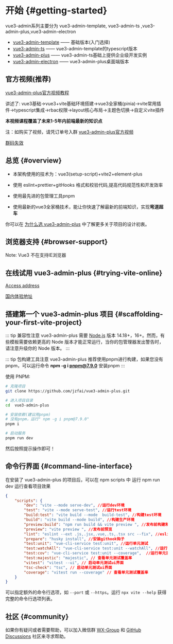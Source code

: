 # 开始 {#getting-started}

vue3-admin系列主要分为 vue3-admin-template, vue3-admin-ts ,vue3-admin-plus,vue3-admin-electron

-  [vue3-admin-template](https://github.com/jzfai/vue3-admin-template.git) ——  基础版本(入门选择)
-  [vue3-admin-ts](https://github.com/jzfai/vue3-admin-ts.git)  ——  vue3-admin-template的typescript版本
-  [vue3-admin-plus](https://github.com/jzfai/vue3-admin-plus.git) ——  vue3-admin-ts基础上提供企业级开发实例
-  [vue3-admin-electron](https://github.com/jzfai/vue3-admin-electron) ——  vue3-admin-plus桌面端版本

## 官方视频(推荐)

[vue3-admin-plus官方视频教程](https://ke.qq.com/course/5887010#term_id=106103893)

讲述了: vue3基础->vue3+vite基础环境搭建->vue3全家桶(pinia)->vite常用插件->typescript集成->rbac权限->layout核心布局->主题色切换->自定义vite插件

**本视频课程覆盖了未来1-5年内前端最新的知识点**


注：如购买了视频，请凭订单号入群
[vue3-admin-plus官方视频](https://github.jzfai.top/file/images/vue3-admin-video.png)

[群码失效](https://github.jzfai.top/file/images/owner-image.png)

## 总览 {#overview}

- 本架构使用的技术为：vue3(setup-script)+vite2+element-plus

- 使用 eslint+prettier+gitHooks 格式和校验代码,提高代码规范性和开发效率

- 使用最先进的包管理工具pnpm

- 使用最新的vue3全家桶技术，能让你快速了解最新的前端知识，实现**弯道超车**


你可以在 [为什么选 vue3-admin-plus](./why) 中了解更多关于项目的设计初衷。

## 浏览器支持 {#browser-support}

Note: Vue3 不在支持IE浏览器

## 在线试用 vue3-admin-plus {#trying-vite-online}

[Access address](https://github.jzfai.top/vue3-admin-plus)

[国内体验地址](https://github.jzfai.top/vue3-admin-plus)


## 搭建第一个 vue3-admin-plus 项目 {#scaffolding-your-first-vite-project}

::: tip 兼容性注意
vue3-admin-plus 需要 [Node.js](https://nodejs.org/en/) 版本 14.18+，16+。然而，有些模板需要依赖更高的 Node 版本才能正常运行，当你的包管理器发出警告时，请注意升级你的 Node 版本。
:::

::: tip 包构建工具注意
vue3-admin-plus 推荐使用pnpm进行构建，如果您没有pnpm，可以运行命令 **npm -g i pnpm@7.9.0** 安装pnpm
:::


使用 PNPM:

```bash
# 克隆项目
git clone https://github.com/jzfai/vue3-admin-plus.git

# 进入项目目录
cd  vue3-admin-plus

# 安装依赖(建议用pnpm)
# 没有pnpm，运行" npm -g i pnpm@7.9.0" 
pnpm i

# 启动服务
pnpm run dev
```
然后按照提示操作即可！



## 命令行界面 {#command-line-interface}

在安装了 vue3-admin-plus 的项目后，可以在 npm scripts 中 运行 npm run dev 运行查看项目效果

<!-- prettier-ignore -->
```json
{
    "scripts": {
        "dev": "vite --mode serve-dev", //运行dev环境
        "test": "vite --mode serve-test", //运行test环境
        "build:test": "vite build --mode  build-test", //构建test环境
        "build": "vite build --mode build", //构建生产环境
        "preview:build": "npm run build && vite preview ", //发布前构建和预览
        "preview": "vite preview ", //发布前预览
        "lint": "eslint --ext .js,.jsx,.vue,.ts,.tsx src --fix", //eslint格式化
        "prepare": "husky install", //安装githook钩子
        "test:unit": "vue-cli-service test:unit", //运行单元测试
        "test:watchAll": "vue-cli-service test:unit --watchAll", //运行单元测试且监听文件修改
        "test:cov": "vue-cli-service test:unit --coverage",  //运行单元测试且生成覆盖率
        "test:majestic": "majestic", // 查看单元测试覆盖率
        "vitest": "vitest --ui", // 启动单元测试ui界面
        "tsc-check": "tsc", // 启动单元测试ui界面
        "coverage": "vitest run --coverage" // 查看单元测试覆盖率
    }
}
```

可以指定额外的命令行选项，如 `--port` 或 `--https`。运行 `npx vite --help` 获得完整的命令行选项列表。


## 社区 {#community}

如果你有疑问或者需要帮助，可以加入微信群 [WX-Group](https://github.jzfai.top/file/images/wx-groud.png) 和 [GitHub Discussions](https://github.com/vitejs/vite/discussions) 社区来寻求帮助。
